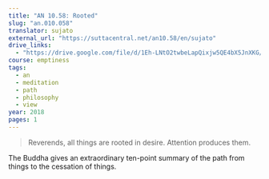 ```yaml
---
title: "AN 10.58: Rooted"
slug: "an.010.058"
translator: sujato
external_url: "https://suttacentral.net/an10.58/en/sujato"
drive_links:
  - "https://drive.google.com/file/d/1Eh-LNtO2twbeLapQixjw5QE4bX5JnXKG/view?usp=drivesdk"
course: emptiness
tags:
  - an
  - meditation
  - path
  - philosophy
  - view
year: 2018
pages: 1
---
```


> Reverends, all things are rooted in desire. Attention produces them.

The Buddha gives an extraordinary ten-point summary of the path from things to the cessation of things.

